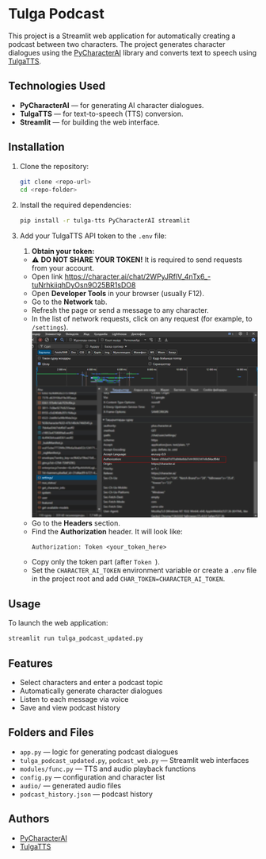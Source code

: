 # Tulga Podcast

This project is a Streamlit web application for automatically creating a podcast between two characters. The project generates character dialogues using the [PyCharacterAI](https://github.com/GRVYDEV/PyCharacterAI) library and converts text to speech using [TulgaTTS](https://github.com/dauitsuragan002/tulga-tts).

## Technologies Used

- **PyCharacterAI** — for generating AI character dialogues.
- **TulgaTTS** — for text-to-speech (TTS) conversion.
- **Streamlit** — for building the web interface.

## Installation

1. Clone the repository:
    ```sh
    git clone <repo-url>
    cd <repo-folder>
    ```

2. Install the required dependencies:
    ```sh
    pip install -r tulga-tts PyCharacterAI streamlit
    ```

3. Add your TulgaTTS API token to the `.env` file:
   1.  **Obtain your token:**
    *   ⚠️ **DO NOT SHARE YOUR TOKEN!** It is required to send requests from your account.
    *   Open link https://character.ai/chat/2WPyJRflV_4nTx6_-tuNrhkiiqhDyOsn9O25BR1sDO8
    *   Open **Developer Tools** in your browser (usually F12).
    *   Go to the **Network** tab.
    *   Refresh the page or send a message to any character.
    *   In the list of network requests, click on any request (for example, to `/settings`).
    ![How to find the Authorization Token](https://github.com/dauitsuragan002/tulgatts/raw/main/img/asset.jpg)
    *   Go to the **Headers** section.
    *   Find the **Authorization** header. It will look like:
        ```
        Authorization: Token <your_token_here>
        ```
    *   Copy only the token part (after `Token `).
    *   Set the `CHARACTER_AI_TOKEN` environment variable or create a `.env` file in the project root and add `CHAR_TOKEN=CHARACTER_AI_TOKEN`.

## Usage

To launch the web application:

```sh
streamlit run tulga_podcast_updated.py
```

## Features

- Select characters and enter a podcast topic
- Automatically generate character dialogues
- Listen to each message via voice
- Save and view podcast history

## Folders and Files

- `app.py` — logic for generating podcast dialogues
- `tulga_podcast_updated.py`, `podcast_web.py` — Streamlit web interfaces
- `modules/func.py` — TTS and audio playback functions
- `config.py` — configuration and character list
- `audio/` — generated audio files
- `podcast_history.json` — podcast history

## Authors

- [PyCharacterAI](https://github.com/GRVYDEV/PyCharacterAI)
- [TulgaTTS](https://github.com/dauitsuragan002/tulga-tts)
